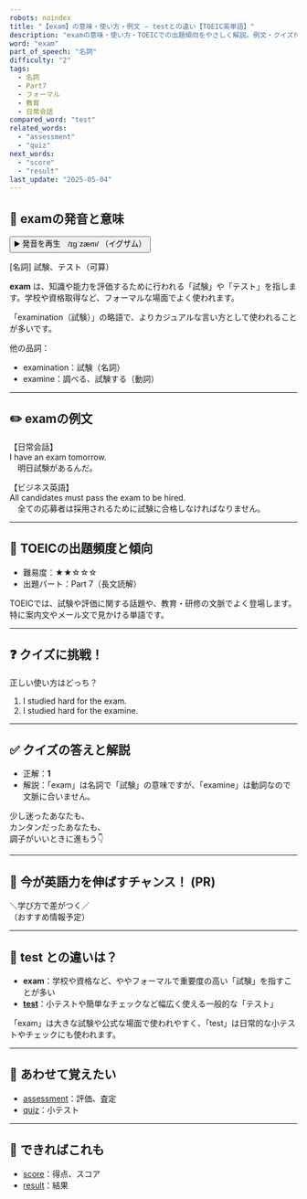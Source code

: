 ```yaml
---
robots: noindex
title: "【exam】の意味・使い方・例文 ― testとの違い【TOEIC英単語】"
description: "examの意味・使い方・TOEICでの出題傾向をやさしく解説。例文・クイズ付きでtestとの違いもわかりやすく学べます。"
word: "exam"
part_of_speech: "名詞"
difficulty: "2"
tags:
  - 名詞
  - Part7
  - フォーマル
  - 教育
  - 日常会話
compared_word: "test"
related_words:
  - "assessment"
  - "quiz"
next_words:
  - "score"
  - "result"
last_update: "2025-05-04"
---
```


## 🔰 examの発音と意味

<button class="play-audio" onclick="playTTS('exam')">
  <span class="play-audio-main">
    ▶️ 発音を再生　/ɪɡˈzæm/
  </span>
  <span class="play-audio-sub">
    （イグザム）
  </span>
</button>

[名詞] 試験、テスト（可算）

**exam** は、知識や能力を評価するために行われる「試験」や「テスト」を指します。学校や資格取得など、フォーマルな場面でよく使われます。

「examination（試験）」の略語で、よりカジュアルな言い方として使われることが多いです。

他の品詞：  
- examination：試験（名詞）
- examine：調べる、試験する（動詞）

---

## ✏️ examの例文

【日常会話】  
I have an exam tomorrow.  
　明日試験があるんだ。

【ビジネス英語】  
All candidates must pass the exam to be hired.  
　全ての応募者は採用されるために試験に合格しなければなりません。

---

## 🎯 TOEICの出題頻度と傾向

- 難易度：★★☆☆☆
- 出題パート：Part 7（長文読解）

TOEICでは、試験や評価に関する話題や、教育・研修の文脈でよく登場します。特に案内文やメール文で見かける単語です。

---

## ❓ クイズに挑戦！

正しい使い方はどっち？

1. I studied hard for the exam.  
2. I studied hard for the examine.

---

## ✅ クイズの答えと解説

- 正解：**1**
- 解説：「exam」は名詞で「試験」の意味ですが、「examine」は動詞なので文脈に合いません。

少し迷ったあなたも、  
カンタンだったあなたも、  
調子がいいときに進もう👇️

---

## 🚀 今が英語力を伸ばすチャンス！ (PR)

<div class="info-center">
＼学び方で差がつく／<br>  
（おすすめ情報予定）
</div>

---

## 🤔  test との違いは？

- **exam**：学校や資格など、ややフォーマルで重要度の高い「試験」を指すことが多い
- **[test](/word/test/)**：小テストや簡単なチェックなど幅広く使える一般的な「テスト」

「exam」は大きな試験や公式な場面で使われやすく、「test」は日常的な小テストやチェックにも使われます。

---

## 🧩 あわせて覚えたい

- [assessment](/word/assessment/)：評価、査定
- [quiz](/word/quiz/)：小テスト

---

## 📖 できればこれも

- [score](/word/score/)：得点、スコア
- [result](/word/result/)：結果

<!-- cvid: aid19_bid15 -->
